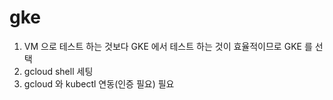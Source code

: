 # gke

1. VM 으로 테스트 하는 것보다 GKE 에서 테스트 하는 것이 효율적이므로 GKE 를 선택
2. gcloud shell 세팅
3. gcloud 와 kubectl 연동(인증 필요) 필요

